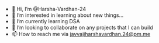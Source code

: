 - 👋 Hi, I’m @Harsha-Vardhan-24
- 👀 I’m interested in learning about new things...
- 🌱 I’m currently learning DSA
- 💞️ I’m looking to collaborate on any projects that I can build
- 📫 How to reach me via javvajiharshavardhan.24@pm.me

<!---
Harsha-Vardhan-24/Harsha-Vardhan-24 is a ✨ special ✨ repository because its `README.md` (this file) appears on your GitHub profile.
You can click the Preview link to take a look at your changes.
--->
